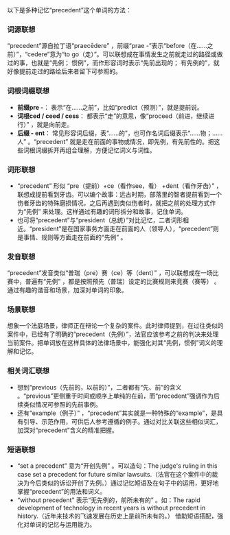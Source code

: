 以下是多种记忆“precedent”这个单词的方法：
### 词源联想
“precedent”源自拉丁语“praecēdere” ，前缀“prae -”表示“before（在……之前）”，“cedere”意为“to go（走）”。可以联想成在事情发生之前就走过的路径或做过的事，也就是“先例； 惯例”，而作形容词时表示“先前出现的； 有先例的”，就好像提前走过的路给后来者留下可参照的。

### 词根词缀联想
 - **前缀pre -**： 表示“在……之前”，比如“predict（预测）”，就是提前说。 
 - **词根ced / ceed / cess**： 都表示“走”的意思，像“proceed（前进，继续进行）” ，就是向前走。 
 - **后缀 - ent**： 常见形容词后缀，表“……的”，也可作名词后缀表示“……物；……人” 。“precedent” 就是走在前面的事物或情况，即先例，有先前性的。把这些词根词缀拆开再组合理解，方便记忆词义与词性。 

### 词形联想
 - “precedent” 形似 “pre（提前）+ce（看作see，看） +dent（看作牙齿）” ，联想成提前看到牙齿。可以编个故事：远古时期，部落里的智者提前看到一个伤者牙齿的特殊磨损情况，之后再遇到类似伤者时，就把之前的处理方式作为“先例” 来处理。这样通过有趣的词形拆分和故事，记住单词。
 - 也可将“precedent”与“president（总统）”对比记忆，二者词形相近。“president”是在国家事务方面走在前面的人（领导人），“precedent”则是事情、规则等方面走在前面的“先例” 。

### 发音联想
“precedent”发音类似“普瑞（pre）赛（ce）等（dent）” ，可以联想成在一场比赛中，普遍有“先例” ，都是按照预先（普瑞）设定的比赛规则来竞赛（赛等） 。通过有趣的谐音和场景，加深对单词的印象。

### 场景联想
想象一个法庭场景，律师正在辩论一个复杂的案件。此时律师提到，在过往类似的案件中，已经有了明确的“precedent（先例）”，法官应该参考之前的判决来处理当前案件。把单词放在这样具体的法律场景中，能强化对其“先例，惯例”词义的理解和记忆。 

### 相关词汇联想
 - 想到“previous（先前的，以前的）”，二者都有“先、前”的含义 。“previous”更侧重于时间或顺序上单纯的在前，而“precedent”强调作为后续类似情况可参照的先前事例。 
 - 还有“example（例子）” ，“precedent”其实就是一种特殊的“example”，是具有引导、示范作用，可供后人参考遵循的例子。通过对比关联这些相似词汇，加深对“precedent”含义的精准把握。 

### 短语联想
 - “set a precedent” 意为“开创先例” 。可以造句：The judge's ruling in this case set a precedent for future similar lawsuits.（法官在这个案件中的裁决为今后类似的诉讼开创了先例。）通过记忆短语及在句子中的运用，更好地掌握“precedent”的用法和词义。 
 - “without precedent” 表示“无先例的，前所未有的” 。如：The rapid development of technology in recent years is without precedent in history.（近年来技术的飞速发展在历史上是前所未有的。） 借助短语搭配，强化对单词的记忆与运用能力。 